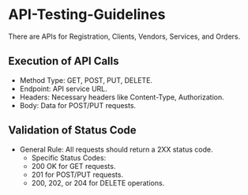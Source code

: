 # API-Testing-Guidelines

There are APIs for Registration, Clients, Vendors, Services, and Orders.

## Execution of API Calls
* Method Type: GET, POST, PUT, DELETE.
* Endpoint: API service URL.
* Headers: Necessary headers like Content-Type, Authorization.
* Body: Data for POST/PUT requests.

## Validation of Status Code
* General Rule: All requests should return a 2XX status code.
   * Specific Status Codes:
    * 200 OK for GET requests. 
    * 201 for POST/PUT requests.
    * 200, 202, or 204 for DELETE operations.
